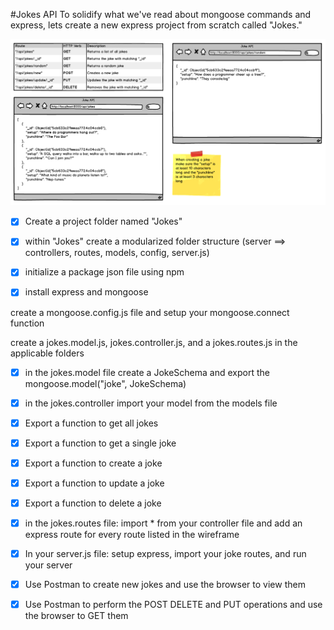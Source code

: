 #Jokes API
To solidify what we've read about mongoose commands and express, lets create a new express project from scratch called "Jokes."

![](JokeAPI.png)


- [x] Create a project folder named "Jokes"


- [x] within "Jokes" create a modularized folder structure (server ==> controllers, routes, models, config, server.js)


- [x] initialize a package json file using npm


- [x] install express and mongoose


create a mongoose.config.js file and setup your mongoose.connect function


create a jokes.model.js, jokes.controller.js, and a jokes.routes.js in the applicable folders


- [x] in the jokes.model file create a JokeSchema and export the mongoose.model("joke", JokeSchema)


- [x] in the jokes.controller import your model from the models file


- [x] Export a function to get all jokes


- [x] Export a function to get a single joke


- [x] Export a function to create a joke


- [x] Export a function to update a joke


- [x] Export a function to delete a joke


- [x] in the jokes.routes file: import * from your controller file and add an express route for every route listed in the wireframe


- [x] In your server.js file: setup express, import your joke routes, and run your server


- [x] Use Postman to create new jokes and use the browser to view them


- [x] Use Postman to perform the POST DELETE and PUT operations and use the browser to GET them
